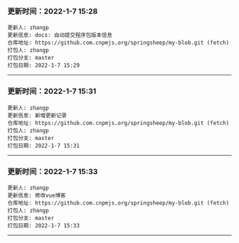 <!--
 * @Descripttion: ----描述----
 * @version: 1.0
 * @Author: 张鹏
 * @Date: 2022-01-07 15:14:19
 * @LastEditors: 张鹏
 * @LastEditTime: 2022-01-07 15:29:14
-->

   ### 更新时间：2022-1-7 15:28
    更新人: zhangp
    更新信息: docs: 自动提交程序包版本信息
    仓库地址: https://github.com.cnpmjs.org/springsheep/my-blob.git (fetch)
    打包人: zhangp
    打包分支: master
    打包日期: 2022-1-7 15:29
    
*******************************************************************************
    
   ### 更新时间：2022-1-7 15:31
    更新人: zhangp
    更新信息: 新增更新记录
    仓库地址: https://github.com.cnpmjs.org/springsheep/my-blob.git (fetch)
    打包人: zhangp
    打包分支: master
    打包日期: 2022-1-7 15:31
    
*******************************************************************************
    
   ### 更新时间：2022-1-7 15:33
    更新人: zhangp
    更新信息: 修改vue博客
    仓库地址: https://github.com.cnpmjs.org/springsheep/my-blob.git (fetch)
    打包人: zhangp
    打包分支: master
    打包日期: 2022-1-7 15:33
    
*******************************************************************************
    